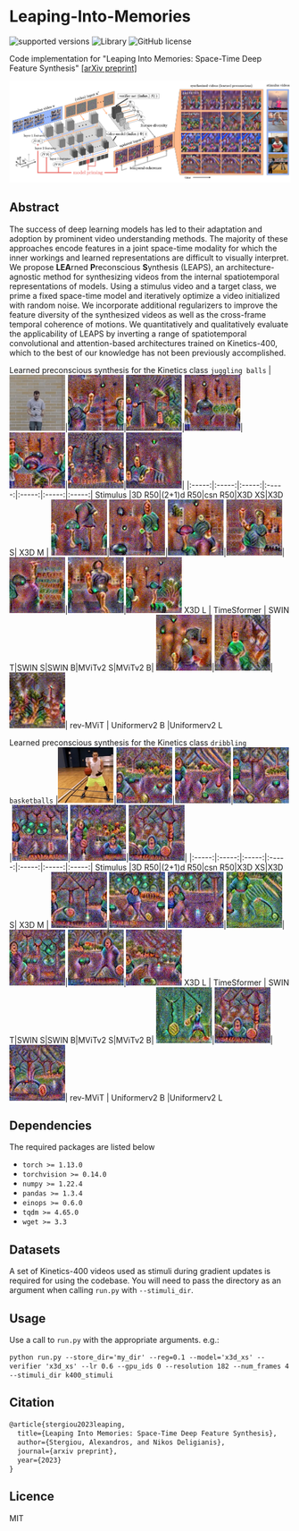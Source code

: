 # Leaping-Into-Memories

![supported versions](https://img.shields.io/badge/python-3.x-brightgreen/?style=flat&logo=python&color=green)
![Library](https://img.shields.io/badge/library-PyTorch-blue?logo=Pytorch)
![GitHub license](https://img.shields.io/badge/license-MIT-lightgrey)

Code implementation for "Leaping Into Memories: Space-Time Deep Feature Synthesis" [[arXiv preprint]](https://arxiv.org/abs/2303.09941)

<p align="center">
<img src="./resources/leaps.png" width="700" />
</p>

## Abstract
The success of deep learning models has led to their adaptation and adoption by prominent video understanding methods. The majority of these approaches encode features in a joint space-time modality for which the inner workings and learned representations are difficult to visually interpret. We propose <b>LEA</b>rned <b>P</b>reconscious <b>S</b>ynthesis (LEAPS), an architecture-agnostic method for synthesizing videos from the internal spatiotemporal representations of models. Using a stimulus video and a target class, we prime a fixed space-time model and iteratively optimize a video initialized with random noise. We incorporate additional regularizers to improve the feature diversity of the synthesized videos as well as the cross-frame temporal coherence of motions. We quantitatively and qualitatively evaluate the applicability of LEAPS by inverting a range of spatiotemporal convolutional and attention-based architectures trained on Kinetics-400, which to the best of our knowledge has not been previously accomplished. <p align="center">

Learned preconscious synthesis for the Kinetics class `juggling balls`
|<img src="resources/juggling_balls_gif/stimuli.gif" width="100" />|<img src="resources/juggling_balls_gif/r3d.gif" width="100" />|<img src="resources/juggling_balls_gif/2plus1.gif" width="100" />|<img src="resources/juggling_balls_gif/csn.gif" width="100" />|<img src="resources/juggling_balls_gif/x3d_xs.gif" width="100" />|<img src="resources/juggling_balls_gif/x3d_s.gif" width="100" />|<img src="resources/juggling_balls_gif/x3d_m.gif" width="100" />|
|:-----:|:-----:|:-----:|:-----:|:-----:|:-----:|:-----:|
Stimulus |3D R50|(2+1)d R50|csn R50|X3D XS|X3D S| X3D M |
<img src="resources/juggling_balls_gif/x3d_l.gif" width="100" />|<img src="resources/juggling_balls_gif/timesformer.gif" width="100" />|<img src="resources/juggling_balls_gif/swin_t.gif" width="100" />|<img src="resources/juggling_balls_gif/swin_s.gif" width="100" />|<img src="resources/juggling_balls_gif/swin_b.gif" width="100" />|<img src="resources/juggling_balls_gif/mvitv2_s.gif" width="100" />|<img src="resources/juggling_balls_gif/mvitv2_b.gif" width="100" />
X3D L | TimeSformer | SWIN T|SWIN S|SWIN B|MViTv2 S|MViTv2 B|
<img src="resources/juggling_balls_gif/rev_mvit.gif" width="100" />|<img src="resources/juggling_balls_gif/uniformerv2_b.gif" width="100" />|<img src="resources/juggling_balls_gif/uniformerv2_l.gif" width="100" />|
rev-MViT | Uniformerv2 B |Uniformerv2 L

Learned preconscious synthesis for the Kinetics class `dribbling basketballs`
|<img src="resources/dribbling_basketball_gif/stimuli.gif" width="100" />|<img src="resources/dribbling_basketball_gif/r3d.gif" width="100" />|<img src="resources/dribbling_basketball_gif/2plus1.gif" width="100" />|<img src="resources/dribbling_basketball_gif/csn.gif" width="100" />|<img src="resources/dribbling_basketball_gif/x3d_xs.gif" width="100" />|<img src="resources/dribbling_basketball_gif/x3d_s.gif" width="100" />|<img src="resources/dribbling_basketball_gif/x3d_m.gif" width="100" />|
|:-----:|:-----:|:-----:|:-----:|:-----:|:-----:|:-----:|
Stimulus |3D R50|(2+1)d R50|csn R50|X3D XS|X3D S| X3D M |
<img src="resources/dribbling_basketball_gif/x3d_l.gif" width="100" />|<img src="resources/dribbling_basketball_gif/timesformer.gif" width="100" />|<img src="resources/dribbling_basketball_gif/swin_t.gif" width="100" />|<img src="resources/dribbling_basketball_gif/swin_s.gif" width="100" />|<img src="resources/dribbling_basketball_gif/swin_b.gif" width="100" />|<img src="resources/dribbling_basketball_gif/mvitv2_s.gif" width="100" />|<img src="resources/dribbling_basketball_gif/mvitv2_b.gif" width="100" />
X3D L | TimeSformer | SWIN T|SWIN S|SWIN B|MViTv2 S|MViTv2 B|
<img src="resources/dribbling_basketball_gif/rev_mvit.gif" width="100" />|<img src="resources/dribbling_basketball_gif/uniformerv2_b.gif" width="100" />|<img src="resources/dribbling_basketball_gif/uniformerv2_l.gif" width="100" />|
rev-MViT | Uniformerv2 B |Uniformerv2 L


## Dependencies

The required packages are listed below

- `torch >= 1.13.0`
- `torchvision >= 0.14.0`
- `numpy >= 1.22.4`
- `pandas >= 1.3.4`
- `einops >= 0.6.0`
- `tqdm >= 4.65.0`
- `wget >= 3.3`


## Datasets

A set of Kinetics-400 videos used as stimuli during gradient updates is required for using the codebase. You will need to pass the directory as an argument when calling `run.py` with `--stimuli_dir`.

## Usage

Use a call to `run.py` with the appropriate arguments. e.g.:

```
python run.py --store_dir='my_dir' --reg=0.1 --model='x3d_xs' --verifier 'x3d_xs' --lr 0.6 --gpu_ids 0 --resolution 182 --num_frames 4 --stimuli_dir k400_stimuli

```

## Citation

```
@article{stergiou2023leaping,
  title={Leaping Into Memories: Space-Time Deep Feature Synthesis},
  author={Stergiou, Alexandros, and Nikos Deligianis},
  journal={arxiv preprint},
  year={2023}
}
```


## Licence

MIT
